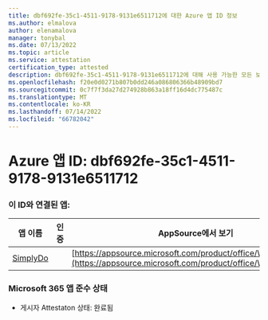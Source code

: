```yaml
---
title: dbf692fe-35c1-4511-9178-9131e6511712에 대한 Azure 앱 ID 정보
ms.author: elmalova
author: elenamalova
manager: tonybal
ms.date: 07/13/2022
ms.topic: article
ms.service: attestation
certification_type: attested
description: dbf692fe-35c1-4511-9178-9131e6511712에 대해 사용 가능한 모든 보안 및 규정 준수 정보입니다.
ms.openlocfilehash: f20e0d0271b807b0dd246a086806366b48909bd7
ms.sourcegitcommit: 0c7f7f3da27d274928b863a18ff16d4dc775487c
ms.translationtype: MT
ms.contentlocale: ko-KR
ms.lasthandoff: 07/14/2022
ms.locfileid: "66782042"
---
```

# <a name="azure-app-id-dbf692fe-35c1-4511-9178-9131e6511712"></a>Azure 앱 ID: dbf692fe-35c1-4511-9178-9131e6511712


### <a name="apps-associated-with-this-id"></a>이 ID와 연결된 앱:
| **앱 이름** | **인증** | **AppSource에서 보기** |
|--------------|---------------|-----------------------|
| [SimplyDo](../forward/WA200004248.md) |  | [https://appsource.microsoft.com/product/office/WA200004248](https://appsource.microsoft.com/product/office/WA200004248) |

### <a name="microsoft-365-app-compliance-status"></a>Microsoft 365 앱 준수 상태
- 게시자 Attestaton 상태: 완료됨
